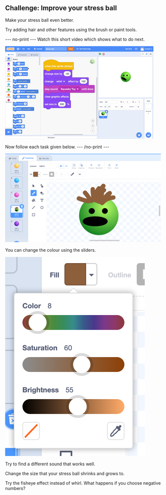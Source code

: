 ## Challenge: Improve your stress ball
Make your stress ball even better. 

Try adding hair and other features using the brush or paint tools.

--- no-print ---
Watch this short video which shows what to do next.

![screenshot](images/balls-step7.gif) 

Now follow each task given below.
--- /no-print ---

![screenshot](images/balls-brush-paint.png)

You can change the colour using the sliders. 

![screenshot](images/balls-color-sliders.png)

Try to find a different sound that works well. 

Change the size that your stress ball shrinks and grows to.

Try the fisheye effect instead of whirl. What happens if you choose negative numbers?

